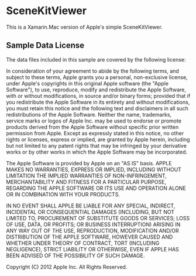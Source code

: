 SceneKitViewer
==============

This is a Xamarin.Mac version of Apple's simple SceneKitViewer.

Sample Data License
-------------------

The data files included in this sample are covered by the following
license:

 In consideration of your agreement to abide by the following terms, and 
 subject to these terms, Apple grants you a personal, non-exclusive 
 license, under Apple's copyrights in this original Apple software (the 
 "Apple Software"), to use, reproduce, modify and redistribute the Apple 
 Software, with or without modifications, in source and/or binary forms; 
 provided that if you redistribute the Apple Software in its entirety and 
 without modifications, you must retain this notice and the following 
 text and disclaimers in all such redistributions of the Apple Software. 
 Neither the name, trademarks, service marks or logos of Apple Inc. may 
 be used to endorse or promote products derived from the Apple Software 
 without specific prior written permission from Apple.  Except as 
 expressly stated in this notice, no other rights or licenses, express or 
 implied, are granted by Apple herein, including but not limited to any 
 patent rights that may be infringed by your derivative works or by other 
 works in which the Apple Software may be incorporated. 
  
 The Apple Software is provided by Apple on an "AS IS" basis.  APPLE 
 MAKES NO WARRANTIES, EXPRESS OR IMPLIED, INCLUDING WITHOUT LIMITATION 
 THE IMPLIED WARRANTIES OF NON-INFRINGEMENT, MERCHANTABILITY AND FITNESS 
 FOR A PARTICULAR PURPOSE, REGARDING THE APPLE SOFTWARE OR ITS USE AND 
 OPERATION ALONE OR IN COMBINATION WITH YOUR PRODUCTS. 
  
 IN NO EVENT SHALL APPLE BE LIABLE FOR ANY SPECIAL, INDIRECT, INCIDENTAL 
 OR CONSEQUENTIAL DAMAGES (INCLUDING, BUT NOT LIMITED TO, PROCUREMENT OF 
 SUBSTITUTE GOODS OR SERVICES; LOSS OF USE, DATA, OR PROFITS; OR BUSINESS 
 INTERRUPTION) ARISING IN ANY WAY OUT OF THE USE, REPRODUCTION, 
 MODIFICATION AND/OR DISTRIBUTION OF THE APPLE SOFTWARE, HOWEVER CAUSED 
 AND WHETHER UNDER THEORY OF CONTRACT, TORT (INCLUDING NEGLIGENCE), 
 STRICT LIABILITY OR OTHERWISE, EVEN IF APPLE HAS BEEN ADVISED OF THE 
 POSSIBILITY OF SUCH DAMAGE. 
  
 Copyright (C) 2012 Apple Inc. All Rights Reserved. 

